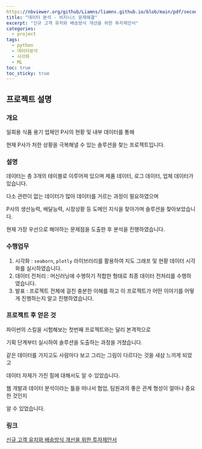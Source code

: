 ```yaml
---
https://nbviewer.org/github/Liamns/liamns.github.io/blob/main/pdf/second_project.pdflayout: single
title: "데이터 분석 - 비지니스 문제해결"
excerpt: "신규 고객 유치와 배송방식 개선을 위한 투자제안서"
categories:
  - project
tags:
  - python
  - 데이터분석
  - 시각화
  - ML
toc: true
toc_sticky: true
---
```


## 프로젝트 설명

### 개요

일회용 식품 용기 업체인 P사의 현황 및 내부 데이터를 통해

현재 P사가 처한 상황을 극복해낼 수 있는 솔루션을 찾는 프로젝트입니다.

### 설명

데이터는 총 3개의 테이블로 이루어져 있으며 제품 데이터, 로그 데이터, 업체 데이터가 있습니다.

다소 관련이 없는 데이터가 많아 데이터를 거르는 과정이 필요하였으며

P사의 생산능력, 배달능력, 시장상황 등 도메인 지식을 찾아가며 솔루션을 찾아보았습니다.

현재 가장 우선으로 해야하는 문제점을 도출한 후 분석을 진행하였습니다.

### 수행업무

1. 시각화 :
   `seaborn`, `plotly` 라이브러리를 활용하여 지도 그래프 및 현황 데이터 시각화를 실시하였습니다.
2. 데이터 전처리 :
   머신러닝에 수행하기 적합한 형태로 최종 데이터 전처리를 수행하였습니다.
3. 발표 : 프로젝트 전체에 걸친 충분한 이해를 하고 이 프로젝트가 어떤 이야기를 어떻게 진행하는지 알고 진행하였습니다.

### 프로젝트 후 얻은 것

파이썬의 스킬을 시험해보는 첫번째 프로젝트와는 달리 본격적으로

기획 단계부터 실시하여 솔루션을 도출하는 과정을 거쳤습니다.

같은 데이터를 가지고도 사람마다 보고 그리는 그림이 다르다는 것을 새삼 느끼게 되었고

데이터 자체가 가진 힘에 대해서도 알 수 있었습니다.

웹 개발과 데이터 분석이라는 틀을 떠나서 협업, 팀원과의 좋은 관계 형성이 얼마나 중요한 것인지

알 수 있었습니다.

### 링크

[신규 고객 유치와 배송방식 개선을 위한 투자제안서](https://nbviewer.org/github/Liamns/liamns.github.io/blob/main/pdf/real_second.pdf)
